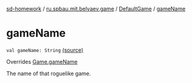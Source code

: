 [sd-homework](../../index.md) / [ru.spbau.mit.belyaev.game](../index.md) / [DefaultGame](index.md) / [gameName](.)

# gameName

`val gameName: String` [(source)](https://github.com/StasBel/sd-homework/blob/Roguelike/src/main/kotlin/ru/spbau/mit/belyaev/game/DefaultGame.kt#L16)

Overrides [Game.gameName](../-game/game-name.md)

The name of that roguelike game.

